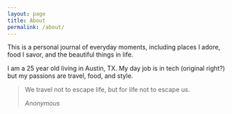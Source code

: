 ```yaml
---
layout: page
title: About
permalink: /about/
---
```


This is a personal journal of everyday moments, including places I adore, food I savor, and the beautiful things in life.

I am a 25 year old living in Austin, TX. My day job is in tech (original right?) but my passions are travel, food, and style.

<blockquote>
  <p>
    We travel not to escape life, but for life not to escape us.
  </p>
  <footer><cite title="Anonymous">Anonymous</cite></footer>
</blockquote>
